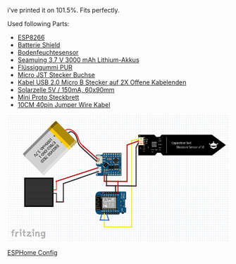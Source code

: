 i've printed it on 101.5%. Fits perfectly.

Used following Parts:
- [ESP8266](https://www.amazon.de/gp/product/B0754W6Z2F/ref=ppx_yo_dt_b_asin_title_o03_s00?ie=UTF8&th=1)
- [Batterie Shield](https://www.amazon.de/gp/product/B07XG817P8/ref=ppx_yo_dt_b_asin_title_o02_s00?ie=UTF8&th=1)
- [Bodenfeuchtesensor](https://www.amazon.de/gp/product/B07V6M5C4H/ref=ppx_yo_dt_b_asin_title_o03_s01?ie=UTF8&th=1)
- [Seamuing 3,7 V 3000 mAh Lithium-Akkus](https://www.amazon.de/gp/product/B08V11Z88Q/ref=ppx_yo_dt_b_asin_title_o03_s02?ie=UTF8&psc=1)
- [Flüssiggummi PUR](https://www.amazon.de/gp/product/B013ZQHB34/ref=ppx_yo_dt_b_asin_title_o00_s00?ie=UTF8&th=1)
- [Micro JST Stecker Buchse](https://www.amazon.de/gp/product/B08QWB6L46/ref=ppx_yo_dt_b_asin_title_o05_s00?ie=UTF8&psc=1)
- [Kabel USB 2.0 Micro B Stecker auf 2X Offene Kabelenden](https://www.amazon.de/gp/product/B07HCH5XHS/ref=ppx_yo_dt_b_asin_title_o04_s00?ie=UTF8&th=1)
- [Solarzelle 5V / 150mA, 60x90mm](https://www.berrybase.de/bauelemente/aktive-bauelemente/solarzellen/solarzelle-5v/150ma-60x90mm)
- [Mini Proto Steckbrett](https://www.amazon.de/gp/product/B07G5CP6G2/ref=ppx_yo_dt_b_asin_title_o07_s00?ie=UTF8&th=1)
- [10CM 40pin Jumper Wire Kabel](https://www.amazon.de/gp/product/B09JYRKFNV/ref=ppx_yo_dt_b_asin_title_o04_s00?ie=UTF8&psc=1)


![Wiredesign](/wireplan.png?raw=true "Wireplan")

[ESPHome Config](https://github.com/gnoffer/Feuchtigkeitssensor/blob/main/esphome.config)
